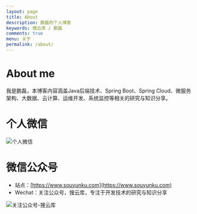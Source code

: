 ```yaml
---
layout: page
title: About
description: 鹏磊的个人博客
keywords: 搜云库 / 鹏磊
comments: true
menu: 关于
permalink: /about/
---
```


# About me

我是鹏磊，本博客内容涵盖Java后端技术、Spring Boot、Spring Cloud、微服务架构、大数据、云计算、运维开发、系统监控等相关的研究与知识分享。


# 个人微信


![个人微信](http://www.ymq.io/images/weixin.jpg "个人微信")


# 微信公众号

 - 站点：[https://www.souyunku.com](https://www.souyunku.com)
 - Wechat：关注公众号，搜云库，专注于开发技术的研究与知识分享
 
 
 
![关注公众号-搜云库](http://www.ymq.io/images/souyunku.png "关注公众号-搜云库")